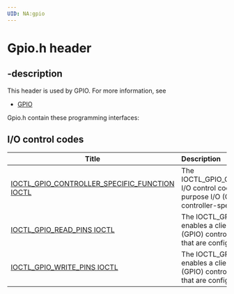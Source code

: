 ```yaml
---
UID: NA:gpio
---
```


# Gpio.h header

## -description

This header is used by GPIO. For more information, see
- [GPIO](../_GPIO/index.md)

Gpio.h contain these programming interfaces:


## I/O control codes

| Title   | Description   |
| ---- |:---- |
| [IOCTL_GPIO_CONTROLLER_SPECIFIC_FUNCTION IOCTL](ni-gpio-ioctl_gpio_controller_specific_function.md) | The IOCTL_GPIO_CONTROLLER_SPECIFIC_FUNCTION I/O control code enables a client of the general-purpose I/O (GPIO) controller to request a controller-specific device-control operation. |
| [IOCTL_GPIO_READ_PINS IOCTL](ni-gpio-ioctl_gpio_read_pins.md) | The IOCTL_GPIO_READ_PINS I/O control code enables a client of the general-purpose I/O (GPIO) controller to read from a set of GPIO pins that are configured as inputs. |
| [IOCTL_GPIO_WRITE_PINS IOCTL](ni-gpio-ioctl_gpio_write_pins.md) | The IOCTL_GPIO_WRITE_PINS I/O control code enables a client of the general-purpose I/O (GPIO) controller to write to a set of GPIO pins that are configured as outputs. |
